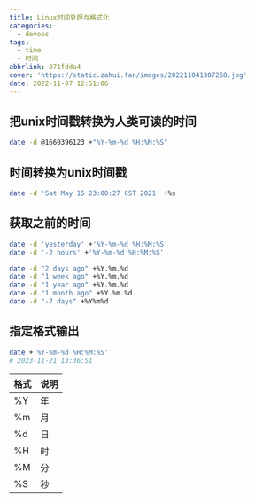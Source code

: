 ```yaml
---
title: Linux时间处理与格式化
categories:
  - devops
tags:
  - time
  - 时间
abbrlink: 871fdda4
cover: 'https://static.zahui.fan/images/202211041307268.jpg'
date: 2022-11-07 12:51:06
---
```


## 把unix时间戳转换为人类可读的时间

```bash
date -d @1660396123 +"%Y-%m-%d %H:%M:%S"
```

## 时间转换为unix时间戳

```bash
date -d 'Sat May 15 23:00:27 CST 2021' +%s
```

## 获取之前的时间

```bash
date -d 'yesterday' +'%Y-%m-%d %H:%M:%S'
date -d '-2 hours' +'%Y-%m-%d %H:%M:%S'

date -d "2 days ago" +%Y.%m.%d
date -d "1 week ago" +%Y.%m.%d
date -d "1 year ago" +%Y.%m.%d
date -d "1 month ago" +%Y.%m.%d
date -d "-7 days" +%Y%m%d
```

## 指定格式输出

```bash
date +'%Y-%m-%d %H:%M:%S'
# 2023-11-21 13:36:51
```

| 格式 | 说明 |
| ---- | ---- |
| %Y   | 年   |
| %m   | 月   |
| %d   | 日   |
| %H   | 时   |
| %M   | 分   |
| %S   | 秒   |
